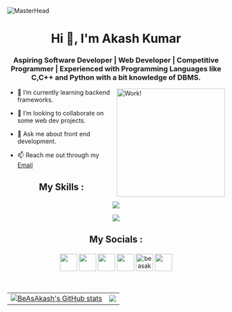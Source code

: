 ![MasterHead](https://user-images.githubusercontent.com/74038190/225813708-98b745f2-7d22-48cf-9150-083f1b00d6c9.gif)
<h1 align="center">Hi 👋, I'm Akash Kumar</h1>
<h3 align="center">Aspiring  Software Developer | Web Developer | Competitive Programmer | Experienced with Programming Languages like C,C++ and Python with a bit knowledge of DBMS.</h3>
<img align="right" alt="Work!" width="250"  src="https://user-images.githubusercontent.com/74038190/240825371-403af6cc-32fd-4026-8fb5-ae523bf899c3.gif">

- 🌱 I’m currently learning backend frameworks.

- 👯 I’m looking to collaborate on some web dev projects.

- 💬 Ask me about front end development.

- 📫 Reach me out through my[ Email](mailto:kumaraadarsh8318@gmail.com)



<h2><p align="center">My Skills :</p></h2>
<p align="center">
     <img src="https://skillicons.dev/icons?i=c,cpp,python,java,html,css,tailwind,js,react,typescript,nodejs,express,mysql,mongodb,firebase&perline=13">
     <p align="center"> <img src="https://skillicons.dev/icons?i=linux,git&perline=13"></p>
</p>

<h2><p align="center">My Socials :</p></h2>
<p align="center">
<a href="https://www.github.com/BeAsAkash" target="_blank" rel="noreferrer"><img src="https://raw.githubusercontent.com/danielcranney/readme-generator/main/public/icons/socials/github-dark.svg" width="40" height="40" /></a>
<a href="https://discord.com/users/beasakash" target="_blank" rel="noreferrer"><img src="https://raw.githubusercontent.com/danielcranney/readme-generator/main/public/icons/socials/discord.svg" width="40" height="40" /></a>
<a href="http://www.instagram.com/_.BeAsAkash._" target="_blank" rel="noreferrer"><img src="https://raw.githubusercontent.com/danielcranney/readme-generator/main/public/icons/socials/instagram.svg" width="40" height="40" /></a>
<a href="https://www.linkedin.com/in/akash-kumar-693a91226/" target="_blank" rel="noreferrer"><img src="https://raw.githubusercontent.com/danielcranney/readme-generator/main/public/icons/socials/linkedin.svg" width="40" height="40" /></a> 
<a href="https://www.leetcode.com/beasakash" target="blank"><img src="https://raw.githubusercontent.com/rahuldkjain/github-profile-readme-generator/master/src/images/icons/Social/leet-code.svg" alt="beasakash" height="40" width="40" /></a>
<a href="https://www.twitter.com/k_akash20" target="_blank" rel="noreferrer"><img src="https://raw.githubusercontent.com/danielcranney/readme-generator/main/public/icons/socials/twitter.svg" width="40" height="40" /></a>
</p>

<br>

<table>
     <tr>
          <td>
               <a href="http://www.github.com/BeAsAkash"><img src="https://github-readme-stats.vercel.app/api?username=BeAsAkash&show_icons=true&theme=transparent&hide_border=false" alt="BeAsAkash's GitHub stats" /></a> 
          </td>
          <td>
               <a href="http://www.github.com/BeAsAkash"><img src="https://github-readme-streak-stats.herokuapp.com/?user=BeAsAkash&stroke=0891b2&background=0d1117&ring=ec4899&fire=ec4899&currStreakNum=0891b2&currStreakLabel=ec4899&sideNums=0891b2&sideLabels=0891b2&dates=0891b2&hide_border=false" /></a>
          </td>
     </tr> 
     
</table>



